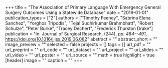 +++
title = "The Association of Primary Language With Emergency General Surgery Outcomes Using a Statewide Database"
date = "2019-01-01"
publication_types = ["2"]
authors = ["Timothy Feeney", "Sabrina Elena Sanchez", "Yorghos Tripodis", "Tejal Sudhirkumar Brahmbhatt", "Robert Schulze", "Peter Burke", "Tracey Dechert", "Frederick Thurston Drake"]
publication = "In: Journal of Surgical Research, (244), _pp. 484--491_, https://doi.org/10.1016/j.jss.2019.06.082"
abstract = ""
abstract_short = ""
image_preview = ""
selected = false
projects = []
tags = []
url_pdf = ""
url_preprint = ""
url_code = ""
url_dataset = ""
url_project = ""
url_slides = ""
url_video = ""
url_poster = ""
url_source = ""
math = true
highlight = true
[header]
image = ""
caption = ""
+++
